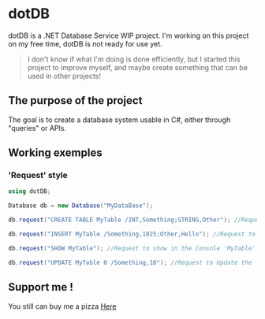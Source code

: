 # dotDB
dotDB is a .NET Database Service WIP project.
I'm working on this project on my free time, dotDB is not ready for use yet. 
> I don't know if what I'm doing is done efficiently, but I started this project to improve myself, and maybe create something that can be used in other projects!

## The purpose of the project
The goal is to create a database system usable in C#, either through "queries" or APIs.

## Working exemples
### 'Request' style
```C#
using dotDB;

Database db = new Database("MyDataBase");

db.request("CREATE TABLE MyTable /INT,Something;STRING,Other"); //Request to create a new table 'MyTable'

db.request("INSERT MyTable /Something,1025;Other,Hello"); //Request to Insert data into 'MyTable' table

db.request("SHOW MyTable"); //Request to show in the Console 'MyTable' table

db.request("UPDATE MyTable 0 /Something,10"); //Request to Update the 'Something' value in 'MyTable' table
```

## Support me !
You still can buy me a pizza [Here](https://www.buymeacoffee.com/Doomiprane)

